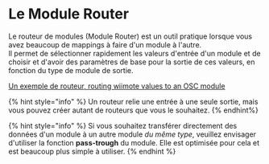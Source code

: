 # Le Module Router

Le routeur de modules (Module Router) est un outil pratique lorsque vous avez beaucoup de mappings à faire d'un module à l'autre.  
Il permet de sélectionner rapidement les valeurs d'entrée d'un module et de choisir et d'avoir des paramètres de base pour la sortie de ces valeurs, en fonction du type de module de sortie.

[Un exemple de routeur, routing wiimote values to an OSC module](../.gitbook/assets/router.png)

{% hint style="info" %}
Un routeur relie une entrée à une seule sortie, mais vous pouvez créer autant de routeurs que vous le souhaitez.
{% endhint%}

{% hint style="info" %}
Si vous souhaitez transférer directement des données d'un module à un autre module _du même type_, veuillez envisager d'utiliser la fonction **pass-trough** du module. Elle est optimisée pour cela et est beaucoup plus simple à utiliser.
{% endhint %}
